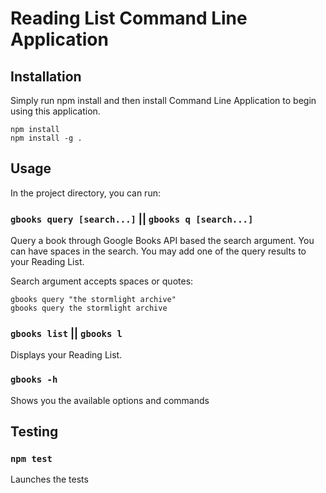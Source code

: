 # Reading List Command Line Application

## Installation
Simply run npm install and then install Command Line Application to begin using this application. 
```
npm install
npm install -g .
```

## Usage

In the project directory, you can run:

### `gbooks query [search...]` || `gbooks q [search...]`
Query a book through Google Books API based the search argument. You can have spaces in the search.
You may add one of the query results to your Reading List.  

Search argument accepts spaces or quotes:
```
gbooks query "the stormlight archive"
gbooks query the stormlight archive
```

### `gbooks list` || `gbooks l`
Displays your Reading List.

### `gbooks -h`
Shows you the available options and commands

## Testing

### `npm test`
Launches the tests